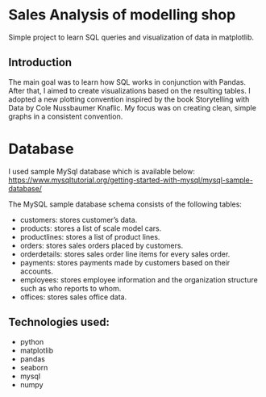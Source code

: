 # Sales Analysis of modelling shop
Simple project to learn SQL queries and visualization of data in matplotlib.

## Introduction
The main goal was to learn how SQL works in conjunction with Pandas. After that, I aimed to create visualizations based on the resulting tables. I adopted a new plotting convention inspired by the book Storytelling with Data by Cole Nussbaumer Knaflic. My focus was on creating clean, simple graphs in a consistent convention.

# Database
I used sample MySql database which is available below:
https://www.mysqltutorial.org/getting-started-with-mysql/mysql-sample-database/

The MySQL sample database schema consists of the following tables:
- customers: stores customer’s data.
- products: stores a list of scale model cars.
- productlines: stores a list of product lines.
- orders: stores sales orders placed by customers.
- orderdetails: stores sales order line items for every sales order.
- payments: stores payments made by customers based on their accounts.
- employees: stores employee information and the organization structure such as who reports to whom.
- offices: stores sales office data.

## Technologies used:
- python
- matplotlib
- pandas
- seaborn
- mysql
- numpy